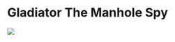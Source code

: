 # Gladiator The Manhole Spy
![](https://github.com/GitHopperX/Gladiator-The-Manhole-Spy/blob/main/gladiator2.jpg)
